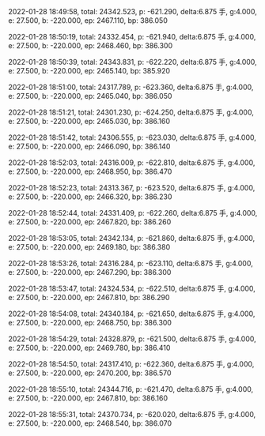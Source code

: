 2022-01-28 18:49:58, total: 24342.523, p: -621.290, delta:6.875 手, g:4.000, e: 27.500, b: -220.000, ep: 2467.110, bp: 386.050

2022-01-28 18:50:19, total: 24332.454, p: -621.940, delta:6.875 手, g:4.000, e: 27.500, b: -220.000, ep: 2468.460, bp: 386.300

2022-01-28 18:50:39, total: 24343.831, p: -622.220, delta:6.875 手, g:4.000, e: 27.500, b: -220.000, ep: 2465.140, bp: 385.920

2022-01-28 18:51:00, total: 24317.789, p: -623.360, delta:6.875 手, g:4.000, e: 27.500, b: -220.000, ep: 2465.040, bp: 386.050

2022-01-28 18:51:21, total: 24301.230, p: -624.250, delta:6.875 手, g:4.000, e: 27.500, b: -220.000, ep: 2465.030, bp: 386.160

2022-01-28 18:51:42, total: 24306.555, p: -623.030, delta:6.875 手, g:4.000, e: 27.500, b: -220.000, ep: 2466.090, bp: 386.140

2022-01-28 18:52:03, total: 24316.009, p: -622.810, delta:6.875 手, g:4.000, e: 27.500, b: -220.000, ep: 2468.950, bp: 386.470

2022-01-28 18:52:23, total: 24313.367, p: -623.520, delta:6.875 手, g:4.000, e: 27.500, b: -220.000, ep: 2466.320, bp: 386.230

2022-01-28 18:52:44, total: 24331.409, p: -622.260, delta:6.875 手, g:4.000, e: 27.500, b: -220.000, ep: 2467.820, bp: 386.260

2022-01-28 18:53:05, total: 24342.134, p: -621.860, delta:6.875 手, g:4.000, e: 27.500, b: -220.000, ep: 2469.180, bp: 386.380

2022-01-28 18:53:26, total: 24316.284, p: -623.110, delta:6.875 手, g:4.000, e: 27.500, b: -220.000, ep: 2467.290, bp: 386.300

2022-01-28 18:53:47, total: 24324.534, p: -622.510, delta:6.875 手, g:4.000, e: 27.500, b: -220.000, ep: 2467.810, bp: 386.290

2022-01-28 18:54:08, total: 24340.184, p: -621.650, delta:6.875 手, g:4.000, e: 27.500, b: -220.000, ep: 2468.750, bp: 386.300

2022-01-28 18:54:29, total: 24328.879, p: -621.500, delta:6.875 手, g:4.000, e: 27.500, b: -220.000, ep: 2469.780, bp: 386.410

2022-01-28 18:54:50, total: 24317.410, p: -622.360, delta:6.875 手, g:4.000, e: 27.500, b: -220.000, ep: 2470.200, bp: 386.570

2022-01-28 18:55:10, total: 24344.716, p: -621.470, delta:6.875 手, g:4.000, e: 27.500, b: -220.000, ep: 2467.810, bp: 386.160

2022-01-28 18:55:31, total: 24370.734, p: -620.020, delta:6.875 手, g:4.000, e: 27.500, b: -220.000, ep: 2468.540, bp: 386.070